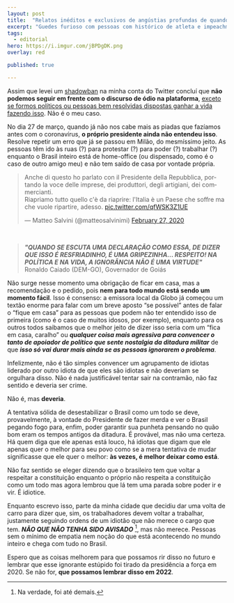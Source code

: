 ```yaml
---
layout: post
title:  "Relatos inéditos e exclusivos de angústias profundas de quando ainda respiro"
excerpt: "Guedes furioso com pessoas com histórico de atleta e impeachment que não vai sair nunca <br/><br/>"
tags:
  - editorial
hero: https://i.imgur.com/jBPDgDK.png
overlay: red

published: true

---
```


Assim que levei um [shadowban](https://guedes.ga/briel/2020/03/26/sim-eu-nao-fui-hackeado/) na minha conta do Twitter concluí que **não podemos seguir em frente com o discurso de ódio na plataforma**, [exceto se formos políticos ou pessoas bem resolvidas dispostas ganhar a vida fazendo isso](https://blog.twitter.com/en_us/topics/company/2018/world-leaders-and-twitter.html). Não é o meu caso.

No dia 27 de março, quando já não nos cabe mais as piadas que fazíamos antes com o coronavírus, **o próprio presidente ainda não entendeu isso**. Resolve repetir um erro que já se passou em Milão, do mesmíssimo jeito. As pessoas têm ido às ruas (?) para protestar (?) para poder (?) trabalhar (?) enquanto o Brasil inteiro está de home-office (ou dispensado, como é o caso de outro amigo meu) e não tem saído de casa por vontade própria.

<blockquote class="twitter-tweet"><p lang="it" dir="ltr">Anche di questo ho parlato con il Presidente della Repubblica, portando la voce delle imprese, dei produttori, degli artigiani, dei commercianti.<br>Riapriamo tutto quello c&#39;è da riaprire: l&#39;Italia è un Paese che soffre ma che vuole ripartire, adesso. <a href="https://t.co/qfWSK3Z1UE">pic.twitter.com/qfWSK3Z1UE</a></p>&mdash; Matteo Salvini (@matteosalvinimi) <a href="https://twitter.com/matteosalvinimi/status/1233046309466234880?ref_src=twsrc%5Etfw">February 27, 2020</a></blockquote> <script async src="https://platform.twitter.com/widgets.js" charset="utf-8"></script>
<br />

>***"QUANDO SE ESCUTA UMA DECLARAÇÃO COMO ESSA, DE DIZER QUE ISSO É RESFRIADINHO, É UMA GRIPEZINHA… RESPEITO! NA POLÍTICA E NA VIDA, A IGNORÂNCIA NÃO É UMA VIRTUDE"***<br /> Ronaldo Caiado (DEM-GO), Governador de Goiás

Não surge nesse momento uma obrigação de ficar em casa, mas a recomendação e o pedido, pois **nem para todo mundo está sendo um momento fácil**. Isso é consenso: a emissora local da Globo já começou um textão enorme para falar com um breve aposto “se possível” antes de falar o “fique em casa” para as pessoas que podem não ter entendido isso de primeira (como é o caso de muitos idosos, por exemplo), enquanto para os outros todos saibamos que o melhor jeito de dizer isso seria com um “fica em casa, caralho” ou ***qualquer coisa mais agressiva para convencer o tanto de apoiador de político que sente nostalgia da ditadura militar*** de que ***isso só vai durar mais ainda se as pessoas ignorarem o problema***.

Infelizmente, não é tão simples convencer um agrupamento de idiotas liderado por outro idiota de que eles são idiotas e não deveriam se orgulhara disso. Não é nada justificável tentar sair na contramão, não faz sentido e deveria ser crime.

Não é, mas **deveria**.

A tentativa sólida de desestabilizar o Brasil como um todo se deve, provavelmente, à vontade do Presidente de fazer merda e ver o Brasil pegando fogo para, enfim, poder garantir sua punheta pensando no quão bom eram os tempos antigos da ditadura. É provável, mas não uma certeza. Há quem diga que ele apenas está louco, há idiotas que digam que ele apenas quer o melhor para seu povo como se a mera tentativa de mudar significasse que ele quer o melhor: **às vezes, é melhor deixar como está**.

Não faz sentido se eleger dizendo que o brasileiro tem que voltar a respeitar a constituição enquanto o próprio não respeita a constituição como um todo mas agora lembrou que lá tem uma parada sobre poder ir e vir. É idiotice.

Enquanto escrevo isso, parte da minha cidade que decidiu dar uma volta de carro para dizer que, sim, os trabalhadores devem voltar a trabalhar, justamente seguindo ordens de um idiotão que não merece o cargo que tem. ***NÃO QUE NÃO TENHA SIDO AVISADO*** [^1], mas não merece. Pessoas sem o mínimo de empatia nem noção do que está acontecendo no mundo inteiro e chega com tudo no Brasil.

Espero que as coisas melhorem para que possamos rir disso no futuro e lembrar que esse ignorante estúpido foi tirado da presidência a força em 2020. Se não for, **que possamos lembrar disso em 2022**.

[^1]: Na verdade, foi até demais.